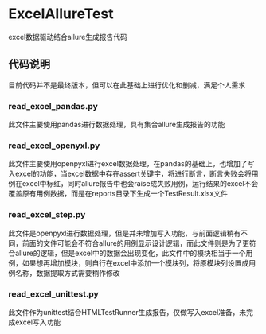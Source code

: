 # ExcelAllureTest
excel数据驱动结合allure生成报告代码

## 代码说明
目前代码并不是最终版本，但可以在此基础上进行优化和删减，满足个人需求
### read_excel_pandas.py
此文件主要使用pandas进行数据处理，具有集合allure生成报告的功能

### read_excel_openyxl.py
此文件主要使用openpyxl进行excel数据处理，在pandas的基础上，也增加了写入excel的功能，当excel数据中存在assert关键字，将进行断言，断言失败会将用例在excel中标红，同时allure报告中也会raise成失败用例，运行结果的excel不会覆盖原有用例数据，而是在reports目录下生成一个TestResult.xlsx文件

### read_excel_step.py
此文件是openpyxl进行数据处理，但是并未增加写入功能，与前面逻辑稍有不同，前面的文件可能会不符合allure的用例显示设计逻辑，而此文件则是为了更符合allure的逻辑，但是excel中的数据会出现变化，此文件中的模块相当于一个用例，如果想再增加模块，则自行在excel中添加一个模块列，将原模块列设置成用例名称，数据提取方式需要稍作修改

### read_excel_unittest.py
此文件作为unittest结合HTMLTestRunner生成报告，仅做写入excel准备，未完成excel写入功能
